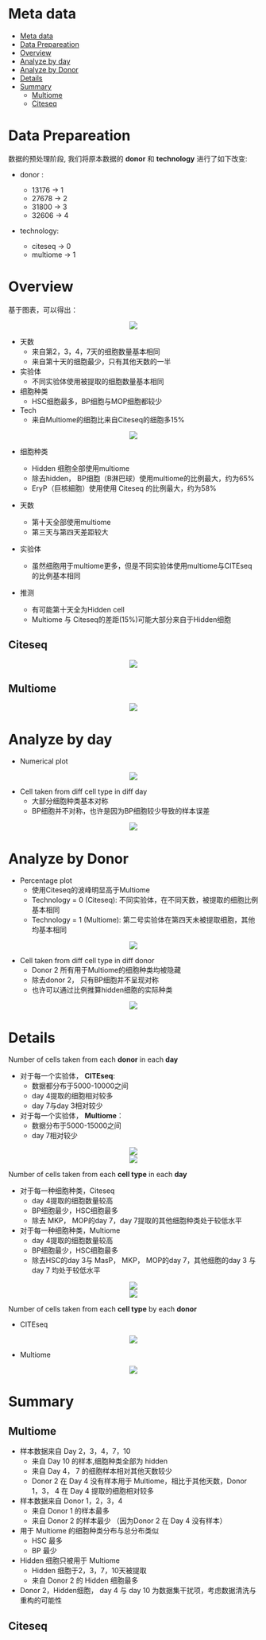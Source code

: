 # Meta data
- [Meta data](#meta-data)
- [Data Prepareation](#data-prepareation)
- [Overview](#overview)
- [Analyze by day](#analyze-by-day)
- [Analyze by Donor](#analyze-by-donor)
- [Details](#details)
- [Summary](#summary)
  - [Multiome](#multiome-1)
  - [Citeseq](#citeseq-1)

# Data Prepareation
数据的预处理阶段, 我们将原本数据的 **donor** 和 **technology** 进行了如下改变:

* donor :
    * 13176 -> 1
    * 27678 -> 2
    * 31800 -> 3
    * 32606 -> 4

* technology:
    * citeseq -> 0
    * multiome -> 1

# Overview
基于图表，可以得出：
<div align=center>
    <img src ="./image/0.0.png"/>  
</div>

* 天数
    * 来自第2，3，4，7天的细胞数量基本相同
    * 来自第十天的细胞最少，只有其他天数的一半
* 实验体
    * 不同实验体使用被提取的细胞数量基本相同
* 细胞种类
    * HSC细胞最多，BP细胞与MOP细胞都较少
* Tech
    * 来自Multiome的细胞比来自Citeseq的细胞多15%

<div align=center>
    <img src ="./image/1.1.png"/>  
</div>

* 细胞种类
    * Hidden 细胞全部使用multiome
    * 除去hidden， BP细胞（B淋巴球）使用multiome的比例最大，约为65%
    * EryP（巨核細胞）使用使用 Citeseq 的比例最大，约为58%
* 天数
    * 第十天全部使用multiome
    * 第三天与第四天差距较大
* 实验体
    * 虽然细胞用于multiome更多，但是不同实验体使用multiome与CITEseq的比例基本相同
    
* 推测
    * 有可能第十天全为Hidden cell
    * Multiome 与 Citeseq的差距(15%)可能大部分来自于Hidden细胞

## Citeseq
<div align=center>
    <img src ="./image/0.1.png"/>  
</div>

## Multiome
<div align=center>
    <img src ="./image/0.2.png"/>  
</div>



# Analyze by day 

* Numerical plot
<div align=center>
    <img src ="./image/1.2.png"/>  
</div>

* Cell taken from diff cell type in diff day
  * 大部分细胞种类基本对称
  * BP细胞并不对称，也许是因为BP细胞较少导致的样本误差
<div align=center>
    <img src ="./image/1.4.png"/>  
</div>

# Analyze by Donor

- Percentage plot
  * 使用Citeseq的波峰明显高于Multiome
  * Technology = 0 (Citeseq): 不同实验体，在不同天数，被提取的细胞比例基本相同
  * Technology = 1 (Multiome): 第二号实验体在第四天未被提取细胞，其他均基本相同
<div align=center>
    <img src ="./image/1.3.png"/>  
</div>

- Cell taken from diff cell type in diff donor
  * Donor 2 所有用于Multiome的细胞种类均被隐藏
  * 除去donor 2， 只有BP细胞并不呈现对称
  * 也许可以通过比例推算hidden细胞的实际种类

<div align=center>
    <img src ="./image/1.5.png"/>  
</div>

# Details
Number of cells taken from each **donor** in each **day** 
* 对于每一个实验体， **CITEseq**: 
    * 数据都分布于5000-10000之间
    * day 4提取的细胞相对较多
    * day 7与day 3相对较少
* 对于每一个实验体， **Multiome**：
    * 数据分布于5000-15000之间
    * day 7相对较少
<div align=center>
        <img src ="./image/2.1.1.png"/>  
</div>

<div align=center>
    <img src ="./image/2.1.2.png"/>  
</div>

Number of cells taken from each **cell type** in each **day** 
* 对于每一种细胞种类，Citeseq
  * day 4提取的细胞数量较高
  * BP细胞最少，HSC细胞最多
  * 除去 MKP， MOP的day 7，day 7提取的其他细胞种类处于较低水平
* 对于每一种细胞种类，Multiome
  * day 4提取的细胞数量较高
  * BP细胞最少，HSC细胞最多
  * 除去HSC的day 3与 MasP， MKP， MOP的day 7，其他细胞的day 3 与 day 7 均处于较低水平
<div align=center>
        <img src ="./image/2.2.1.png"/>  
</div>

<div align=center>
    <img src ="./image/2.2.2.png"/>  
</div>

Number of cells taken from each **cell type** by each **donor** 
* CITEseq
<div align=center>
    <img src ="./image/2.3.1.png"/>  
</div>

* Multiome
<div align=center>
    <img src ="./image/2.3.2.png"/>  
</div>

# Summary

## Multiome
* 样本数据来自 Day 2，3，4，7，10
  * 来自 Day 10 的样本,细胞种类全部为 hidden
  * 来自 Day 4， 7 的细胞样本相对其他天数较少
  * Donor 2 在 Day 4 没有样本用于 Multiome，相比于其他天数，Donor 1，3， 4 在 Day 4 提取的细胞相对较多
* 样本数据来自 Donor 1，2，3，4
  * 来自 Donor 1 的样本最多
  * 来自 Donor 2 的样本最少 （因为Donor 2 在 Day 4 没有样本）
* 用于 Multiome 的细胞种类分布与总分布类似
  * HSC 最多
  * BP 最少
* Hidden 细胞只被用于 Multiome
  * Hidden 细胞于2，3，7，10天被提取
  * 来自 Donor 2 的 Hidden 细胞最多
* Donor 2，Hidden细胞， day 4 与 day 10 为数据集干扰项，考虑数据清洗与重构的可能性

## Citeseq

